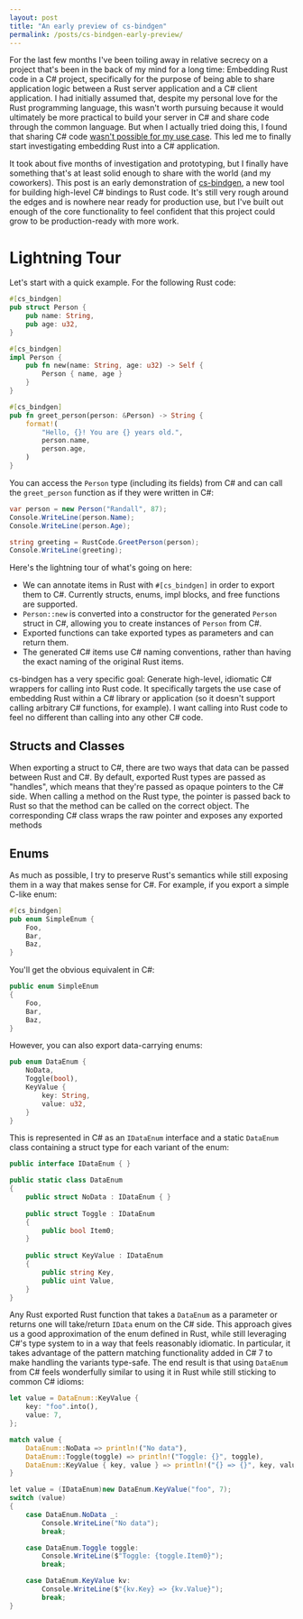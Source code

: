 ```yaml
---
layout: post
title: "An early preview of cs-bindgen"
permalink: /posts/cs-bindgen-early-preview/
---
```


For the last few months I've been toiling away in relative secrecy on a project that's been in the back of my mind for a long time: Embedding Rust code in a C# project, specifically for the purpose of being able to share application logic between a Rust server application and a C# client application. I had initially assumed that, despite my personal love for the Rust programming language, this wasn't worth pursuing because it would ultimately be more practical to build your server in C# and share code through the common language. But when I actually tried doing this, I found that sharing C# code [wasn't possible for my use case](https://randompoison.github.io/posts/sharing-with-unity/). This led me to finally start investigating embedding Rust into a C# application.

It took about five months of investigation and prototyping, but I finally have something that's at least solid enough to share with the world (and my coworkers). This post is an early demonstration of [cs-bindgen](https://github.com/randomPoison/cs-bindgen/), a new tool for building high-level C# bindings to Rust code. It's still very rough around the edges and is nowhere near ready for production use, but I've built out enough of the core functionality to feel confident that this project could grow to be production-ready with more work.

# Lightning Tour

Let's start with a quick example. For the following Rust code:

```rust
#[cs_bindgen]
pub struct Person {
    pub name: String,
    pub age: u32,
}

#[cs_bindgen]
impl Person {
    pub fn new(name: String, age: u32) -> Self {
        Person { name, age }
    }
}

#[cs_bindgen]
pub fn greet_person(person: &Person) -> String {
    format!(
        "Hello, {}! You are {} years old.",
        person.name,
        person.age,
    )
}
```

You can access the `Person` type (including its fields) from C# and can call the `greet_person` function as if they were written in C#:

```csharp
var person = new Person("Randall", 87);
Console.WriteLine(person.Name);
Console.WriteLine(person.Age);

string greeting = RustCode.GreetPerson(person);
Console.WriteLine(greeting);
```

Here's the lightning tour of what's going on here:

* We can annotate items in Rust with `#[cs_bindgen]` in order to export them to C#. Currently structs, enums, impl blocks, and free functions are supported.
* `Person::new` is converted into a constructor for the generated `Person` struct in C#, allowing you to create instances of `Person` from C#.
* Exported functions can take exported types as parameters and can return them.
* The generated C# items use C# naming conventions, rather than having the exact naming of the original Rust items.

cs-bindgen has a very specific goal: Generate high-level, idiomatic C# wrappers for calling into Rust code. It specifically targets the use case of embedding Rust within a C# library or application (so it doesn't support calling arbitrary C# functions, for example). I want calling into Rust code to feel no different than calling into any other C# code.

## Structs and Classes

When exporting a struct to C#, there are two ways that data can be passed between Rust and C#. By default, exported Rust types are passed as "handles", which means that they're passed as opaque pointers to the C# side. When calling a method on the Rust type, the pointer is passed back to Rust so that the method can be called on the correct object. The corresponding C# class wraps the raw pointer and exposes any exported methods 

## Enums

As much as possible, I try to preserve Rust's semantics while still exposing them in a way that makes sense for C#. For example, if you export a simple C-like enum:

```rust
#[cs_bindgen]
pub enum SimpleEnum {
    Foo,
    Bar,
    Baz,
}
```

You'll get the obvious equivalent in C#:

```csharp
public enum SimpleEnum
{
    Foo,
    Bar,
    Baz,
}
```

However, you can also export data-carrying enums:

```rust
pub enum DataEnum {
    NoData,
    Toggle(bool),
    KeyValue {
        key: String,
        value: u32,
    }
}
```

This is represented in C# as an `IDataEnum` interface and a static `DataEnum` class containing a struct type for each variant of the enum:

```csharp
public interface IDataEnum { }

public static class DataEnum
{
    public struct NoData : IDataEnum { }
    
    public struct Toggle : IDataEnum
    {
        public bool Item0;
    }
    
    public struct KeyValue : IDataEnum
    {
        public string Key,
        public uint Value,
    }
}
```

Any Rust exported Rust function that takes a `DataEnum` as a parameter or returns one will take/return `IData` enum on the C# side. This approach gives us a good approximation of the enum defined in Rust, while still leveraging C#'s type system to in a way that feels reasonably idiomatic. In particular, it takes advantage of the pattern matching functionality added in C# 7 to make handling the variants type-safe. The end result is that using `DataEnum` from C# feels wonderfully similar to using it in Rust while still sticking to common C# idioms:

```rust
let value = DataEnum::KeyValue {
    key: "foo".into(),
    value: 7,
};

match value {
    DataEnum::NoData => println!("No data"),
    DataEnum::Toggle(toggle) => println!("Toggle: {}", toggle),
    DataEnum::KeyValue { key, value } => println!("{} => {}", key, value),
}
```

```csharp
let value = (IDataEnum)new DataEnum.KeyValue("foo", 7);
switch (value)
{
    case DataEnum.NoData _:
        Console.WriteLine("No data");
        break;

    case DataEnum.Toggle toggle:
        Console.WriteLine($"Toggle: {toggle.Item0}");
        break;

    case DataEnum.KeyValue kv:
        Console.WriteLine($"{kv.Key} => {kv.Value}");
        break;
}
```

